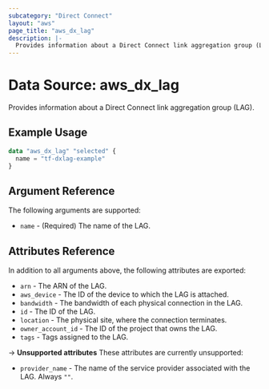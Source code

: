 ```yaml
---
subcategory: "Direct Connect"
layout: "aws"
page_title: "aws_dx_lag"
description: |-
  Provides information about a Direct Connect link aggregation group (LAG).
---
```


# Data Source: aws_dx_lag

Provides information about a Direct Connect link aggregation group (LAG).

## Example Usage

```terraform
data "aws_dx_lag" "selected" {
  name = "tf-dxlag-example"
}
```

## Argument Reference

The following arguments are supported:

* `name` - (Required) The name of the LAG.

## Attributes Reference

In addition to all arguments above, the following attributes are exported:

* `arn` - The ARN of the LAG.
* `aws_device` - The ID of the device to which the LAG is attached.
* `bandwidth` - The bandwidth of each physical connection in the LAG.
* `id` - The ID of the LAG.
* `location` - The physical site, where the connection terminates.
* `owner_account_id` - The ID of the project that owns the LAG.
* `tags` - Tags assigned to the LAG.

->  **Unsupported attributes**
These attributes are currently unsupported:

* `provider_name` - The name of the service provider associated with the LAG. Always `""`.
